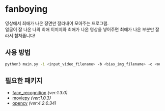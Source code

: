 # fanboying
영상에서 최애가 나온 장면만 잘라내어 모아주는 프로그램.   
얼굴이 잘 나온 나의 최애 이미지와 최애가 나온 영상을 넣어주면 최애가 나온 부분만 잘라서 합쳐줍니다!

## 사용 방법
```bash
python3 main.py -i <input_video_filename> -b <bias_img_filename> -o <output_video_filename>
```

## 필요한 패키지
- [face_recognition](https://github.com/ageitgey/face_recognition/blob/master/README_Korean.md) _(ver:1.3.0)_
- [moviepy](https://pypi.org/project/moviepy/) _(ver:1.0.3)_
- [opencv](https://pypi.org/project/opencv-python/) _(ver:4.2.0.34)_
